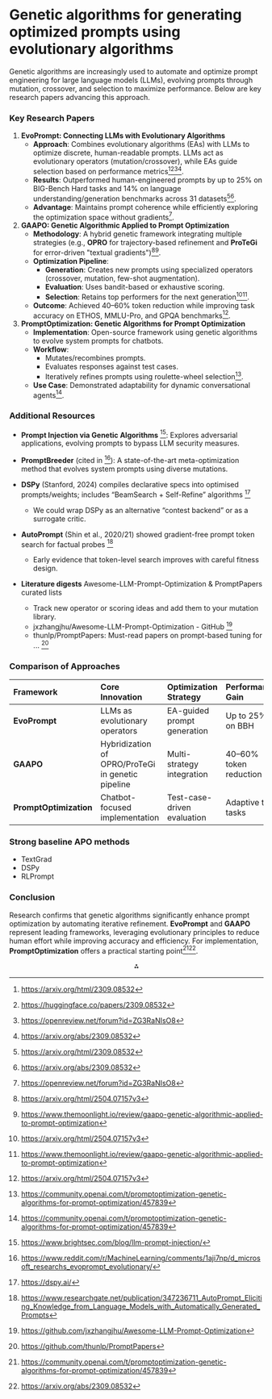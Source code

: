 # Genetic algorithms for generating optimized prompts using evolutionary algorithms

Genetic algorithms are increasingly used to automate and optimize prompt
engineering for large language models (LLMs), evolving prompts through mutation,
crossover, and selection to maximize performance. Below are key research papers
advancing this approach.

### Key Research Papers

1. **EvoPrompt: Connecting LLMs with Evolutionary Algorithms**
    - **Approach**: Combines evolutionary algorithms (EAs) with LLMs to optimize
                    discrete, human-readable prompts. LLMs act as evolutionary operators
                    (mutation/crossover), while EAs guide selection based on performance
                    metrics[^3][^4][^5][^6].
    - **Results**: Outperformed human-engineered prompts by up to 25% on BIG-Bench Hard tasks and 14% on language understanding/generation benchmarks across 31 datasets[^3][^6].
    - **Advantage**: Maintains prompt coherence while efficiently exploring the optimization space without gradients[^5].
2. **GAAPO: Genetic Algorithmic Applied to Prompt Optimization**
    - **Methodology**: A hybrid genetic framework integrating multiple strategies (e.g., **OPRO** for trajectory-based refinement and **ProTeGi** for error-driven "textual gradients")[^1][^2].
    - **Optimization Pipeline**:
        - **Generation**: Creates new prompts using specialized operators (crossover, mutation, few-shot augmentation).
        - **Evaluation**: Uses bandit-based or exhaustive scoring.
        - **Selection**: Retains top performers for the next generation[^1][^2].
    - **Outcome**: Achieved 40–60% token reduction while improving task accuracy on ETHOS, MMLU-Pro, and GPQA benchmarks[^1].
3. **PromptOptimization: Genetic Algorithms for Prompt Optimization**
    - **Implementation**: Open-source framework using genetic algorithms to evolve system prompts for chatbots.
    - **Workflow**:
        - Mutates/recombines prompts.
        - Evaluates responses against test cases.
        - Iteratively refines prompts using roulette-wheel selection[^7].
    - **Use Case**: Demonstrated adaptability for dynamic conversational agents[^7].

### Additional Resources

- **Prompt Injection via Genetic Algorithms** [^8]: Explores adversarial applications, evolving prompts to bypass LLM security measures.
- **PromptBreeder** (cited in [^9]): A state-of-the-art meta-optimization method that evolves system prompts using diverse mutations.
- **DSPy** (Stanford, 2024) compiles declarative specs into optimised prompts/weights; includes “BeamSearch + Self-Refine” algorithms [^17]
    - We could wrap DSPy as an alternative “contest backend” or as a surrogate critic.

- **AutoPrompt** (Shin et al., 2020/21) showed gradient-free prompt token search for factual probes [^18]
    - Early evidence that token-level search improves with careful fitness design.
- **Literature digests** Awesome-LLM-Prompt-Optimization & PromptPapers curated lists
    - Track new operator or scoring ideas and add them to your mutation library.
    - jxzhangjhu/Awesome-LLM-Prompt-Optimization - GitHub  [^19]
    - thunlp/PromptPapers: Must-read papers on prompt-based tuning for ... [^20]

### Comparison of Approaches

| Framework | Core Innovation | Optimization Strategy | Performance Gain |
| :-- | :-- | :-- | :-- |
| **EvoPrompt** | LLMs as evolutionary operators | EA-guided prompt generation | Up to 25% on BBH |
| **GAAPO** | Hybridization of OPRO/ProTeGi in genetic pipeline | Multi-strategy integration | 40–60% token reduction |
| **PromptOptimization** | Chatbot-focused implementation | Test-case-driven evaluation | Adaptive to tasks |

### Strong baseline APO methods

- TextGrad
- DSPy
- RLPrompt

### Conclusion

Research confirms that genetic algorithms significantly enhance prompt
optimization by automating iterative refinement. **EvoPrompt** and **GAAPO**
represent leading frameworks, leveraging evolutionary principles to reduce human
effort while improving accuracy and efficiency. For implementation,
**PromptOptimization** offers a practical starting point[^7][^6].

<div style="text-align: center">⁂</div>

[^1]: https://arxiv.org/html/2504.07157v3

[^2]: https://www.themoonlight.io/review/gaapo-genetic-algorithmic-applied-to-prompt-optimization

[^3]: https://arxiv.org/html/2309.08532

[^4]: https://huggingface.co/papers/2309.08532

[^5]: https://openreview.net/forum?id=ZG3RaNIsO8

[^6]: https://arxiv.org/abs/2309.08532

[^7]: https://community.openai.com/t/promptoptimization-genetic-algorithms-for-prompt-optimization/457839

[^8]: https://www.brightsec.com/blog/llm-prompt-injection/

[^9]: https://www.reddit.com/r/MachineLearning/comments/1aji7np/d_microsoft_researchs_evoprompt_evolutionary/

[^10]: https://www.reddit.com/r/MachineLearning/comments/1edgtft/d_i_created_promptimizer_a_genetic_algorithm/

[^11]: https://github.com/AmanPriyanshu/GeneticPromptLab

[^12]: https://www.datacamp.com/tutorial/genetic-algorithm-python

[^13]: https://ai.gopubby.com/evoprompt-evolutionary-algorithms-meets-prompt-engineering-a-powerful-duo-c30c427e88cc

[^14]: https://brightsec.com/blog/llm-prompt-injection/

[^15]: https://hub.athina.ai/research-papers/b783c9c35b334596a432c755829a3f42/

[^16]: https://www.themoonlight.io/de/review/gaapo-genetic-algorithmic-applied-to-prompt-optimization

[^17]: https://dspy.ai/

[^18]: https://www.researchgate.net/publication/347236711_AutoPrompt_Eliciting_Knowledge_from_Language_Models_with_Automatically_Generated_Prompts

[^19]: https://github.com/jxzhangjhu/Awesome-LLM-Prompt-Optimization

[^20]: https://github.com/thunlp/PromptPapers
